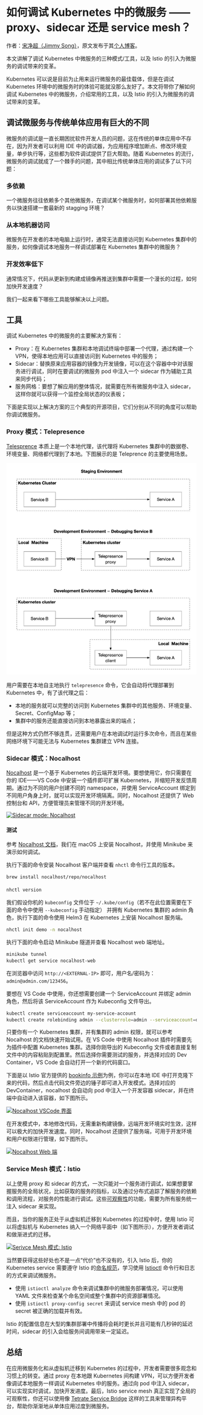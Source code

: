 # 如何调试 Kubernetes 中的微服务 ——proxy、sidecar 还是 service mesh？

作者：[宋净超（Jimmy Song）](https://jimmysong.io)，原文发布于其[个人博客](https://jimmysong.io/blog/how-to-debug-microservices-in-kubernetes-with-proxy-sidecar-or-service-mesh/)。

本文讲解了调试 Kubernetes 中微服务的三种模式/工具，以及 Istio 的引入为微服务的调试带来的变革。

Kubernetes 可以说是目前为止用来运行微服务的最佳载体，但是在调试 Kubernetes 环境中的微服务时的体验可能就没那么友好了。本文将带你了解如何调试 Kubernetes 中的微服务，介绍常用的工具，以及 Istio 的引入为微服务的调试带来的变革。

## 调试微服务与传统单体应用有巨大的不同

微服务的调试是一直长期困扰软件开发人员的问题，这在传统的单体应用中不存在，因为开发者可以利用 IDE 中的调试器，为应用程序增加断点、修改环境变量，单步执行等，这些都为软件调试提供了巨大帮助。随着 Kubernetes 的流行，微服务的调试就成了一个棘手的问题，其中相比传统单体应用的调试多了以下问题：

### 多依赖

一个微服务往往依赖多个其他微服务，在调试某个微服务时，如何部署其他依赖服务以快速搭建一套最新的 stagging 环境？

### 从本地机器访问

微服务在开发者的本地电脑上运行时，通常无法直接访问到 Kubernetes 集群中的服务，如何像调试本地服务一样调试部署在 Kubernetes 集群中的微服务？

### 开发效率低下

通常情况下，代码从更新到构建成镜像再推送到集群中需要一个漫长的过程，如何加快开发速度？

我们一起来看下哪些工具能够解决以上问题。

## 工具

调试 Kubernetes 中的微服务的主要解决方案有：

- Proxy：在 Kubernetes 集群和本地调试终端中部署一个代理，通过构建一个 VPN，使得本地应用可以直接访问到 Kubernetes 中的服务；
- Sidecar：替换原来应用容器的镜像为开发镜像，可以在这个容器中中对该服务进行调试，同时在要调试的微服务 pod 中注入一个 sidecar 作为辅助工具来同步代码；
- 服务网格：要想了解应用的整体情况，就需要在所有微服务中注入 sidecar，这样你就可以获得一个监控全局状态的仪表板；

下面是实现以上解决方案的三个典型的开源项目，它们分别从不同的角度可以帮助你调试微服务。

### Proxy 模式：Telepresence

[Telesprence](https://www.telepresence.io/) 本质上是一个本地代理，该代理将 Kubernetes 集群中的数据卷、环境变量、网络都代理到了本地。下图展示的是 Teleprence 的主要使用场景。

[ ![Proxy 模式: Telepresence](../../assets/images/blog/how-to-debug-microservices/telepresence.jpeg) ](../assets/images/blog/how-to-debug-microservices/telepresence.jpeg)

用户需要在本地自主地执行 `telepresence` 命令，它会自动将代理部署到 Kubernetes 中，有了该代理之后：

- 本地的服务就可以完整的访问到 Kubernetes 集群中的其他服务、环境变量、Secret、ConfigMap 等；
- 集群中的服务还能直接访问到本地暴露出来的端点；

但是这种方式仍然不够连贯，还需要用户在本地调试时运行多次命令，而且在某些网络环境下可能无法与 Kubernetes 集群建立 VPN 连接。

### Sidecar 模式：Nocalhost

[Nocalhost](https://nocalhost.dev/) 是一个基于 Kubernetes 的云端开发环境。要想使用它，你只需要在你的 IDE——VS Code 中安装一个插件即可扩展 Kubernetes，并缩短开发反馈周期。通过为不同的用户创建不同的 namespace，并使用 ServiceAccount 绑定到不同用户角身上时，就可以实现开发环境隔离。同时，Nocalhost 还提供了 Web 控制台和 API，方便管理员来管理不同的开发环境。

[ ![Sidecar mode: Nocalhost](../../assets/images/blog/how-to-debug-microservices/sidecar-nocalhost.jpg) ](../assets/images/blog/how-to-debug-microservices/sidecar-nocalhost.jpg)

#### 测试

参考 [Nocalhost 文档](https://nocalhost.dev/getting-started.html)，我们在 macOS 上安装 Nocalhost，并使用 Minikube 来演示如何调试。

执行下面的命令安装 Nocalhost 客户端并查看 `nhctl` 命令行工具的版本。

```bash
brew install nocalhost/repo/nocalhost

nhctl version
```

我们假设你机的 `kubeconfig` 文件位于 `~/.kube/config`（若不在此位置需要在下面的命令中使用 `--kubeconfig` 手动指定） 并拥有 Kubernetes 集群的 admin 角色，执行下面的命令使用 Helm3 在 Kubernetes 上安装 Nocalhost 服务端。

```bash
nhctl init demo -n nocalhost 
```

执行下面的命令启动 Minikube 隧道并查看 Nocalhost web 端地址。

```bash
minikube tunnel
kubectl get service nocalhost-web
```

在浏览器中访问 `http://<EXTERNAL-IP>` 即可，用户名/密码为：`admin@admin.com/123456`。

要想在 VS Code 中使用，你还想需要创建一个 ServiceAccount 并绑定 admin 角色，然后将该 ServiceAccount 作为 Kubeconfig 文件导出。

```bash
kubectl create serviceaccount my-service-account
kubectl create rolebinding admin --clusterrole=admin --serviceaccount=default:my-service-account
```

只要你有一个 Kubernetes 集群，并有集群的 admin 权限，就可以参考 Nocalhost 的文档快速开始试用。在 VS Code 中使用 Nocalhost 插件时需要先为插件中配置 Kubernetes 集群。选择你刚导出的 Kubeconfig 文件或者直接复制文件中的内容粘贴到配置里。然后选择你需要测试的服务，并选择对应的 Dev Container，VS Code 会自动打开一个新的代码窗口。

下面是以 Istio 官方提供的 [bookinfo 示例](https://istio.io/latest/docs/examples/bookinfo/)为例，你可以在本地 IDE 中打开克隆下来的代码，然后点击代码文件旁边的锤子即可进入开发模式。选择对应的 DevContainer，nocalhost 会自动向 pod 中注入一个开发容器 sidecar，并在终端中自动进入该容器，如下图所示。

[ ![Nocalhost VSCode 界面](../../assets/images/blog/how-to-debug-microservices/nocalhost-vs-code.jpg) ](../assets/images/blog/how-to-debug-microservices/nocalhost-vs-code.jpg)

在开发模式中，本地修改代码，无需重新构建镜像，远端开发环境实时生效，这样可以极大的加快开发速度。同时，Nocalhost 还提供了服务端，可用于开发环境和用户权限进行管理，如下图所示。

[ ![Nocalhost Web 端](../../assets/images/blog/how-to-debug-microservices/nocalhost-web-admin.jpg) ](../assets/images/blog/how-to-debug-microservices/nocalhost-web-admin.jpg)

### Service Mesh 模式：Istio

以上使用 proxy 和 sidecar 的方式，一次只能对一个服务进行调试，如果想要掌握服务的全局状况，比如获取的服务的指标，以及通过分布式追踪了解服务的依赖和调用流程，对服务的性能进行调试。这些[可观察性](https://istio.io/latest/zh/docs/concepts/observability/)的功能，需要为所有服务统一注入 sidecar 来实现。

而且，当你的服务正处于从虚拟机迁移到 Kubernetes 的过程中时，使用 Istio 可以将虚拟机与 Kubernetes 纳入一个网络平面中（如下图所示），方便开发者调试和做渐进式的迁移。

[ ![Serivce Mesh 模式: Istio](../../assets/images/blog/how-to-debug-microservices/istio-service-mesh.jpg) ](../assets/images/blog/how-to-debug-microservices/istio-service-mesh.jpg)

当然要获得这些好处也不是一点“代价”也不没有的，引入 Istio 后，你的 Kubernetes service 需要遵守 Istio 的[命名规范](https://istio.io/latest/zh/docs/ops/deployment/requirements/)，学习使用 [Istioctl](https://istio.io/latest/docs/ops/diagnostic-tools/istioctl-analyze/) 命令行和日志的方式来调试微服务。

- 使用 `istioctl analyze` 命令来调试集群中的微服务部署情况，可以使用 YAML 文件来检查某个命名空间或整个集群中的资源部署情况。
- 使用 `istioctl proxy-config secret` 来调试 service mesh 中的 pod 的 secret 被正确的加载并有效。

Istio 的配置信息在大型的集群部署中传播将会耗时更长并且可能有几秒钟的延迟时间，sidecar 的引入会给服务间调用带来一定延迟。

## 总结

在应用微服务化和从虚拟机迁移到 Kubernetes 的过程中，开发者需要很多观念和习惯上的转变。通过 proxy 在本地跟 Kubernetes 间构建 VPN，可以方便开发者像调试本地服务一样调试 Kubernetes 中的服务。通过向 pod 中注入 sidecar，可以实现实时调试，加快开发进度。最后，Istio service mesh 真正实现了全局的可观察性，你还可以使用像 [Tetrate Service Bridge](https://www.tetrate.io/tetrate-service-bridge/) 这样的工具来管理异构平台，帮助你渐渐地从单体应用过度到微服务。